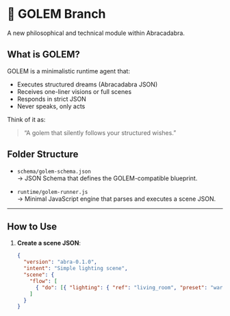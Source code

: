 # 🧱 GOLEM Branch

A new philosophical and technical module within Abracadabra.

## What is GOLEM?

GOLEM is a minimalistic runtime agent that:
- Executes structured dreams (Abracadabra JSON)
- Receives one-liner visions or full scenes
- Responds in strict JSON
- Never speaks, only acts

Think of it as:
> “A golem that silently follows your structured wishes.”

## Folder Structure

- `schema/golem-schema.json`  
  → JSON Schema that defines the GOLEM-compatible blueprint.

- `runtime/golem-runner.js`  
  → Minimal JavaScript engine that parses and executes a scene JSON.

---

## How to Use

1. **Create a scene JSON**:
   ```json
   {
     "version": "abra-0.1.0",
     "intent": "Simple lighting scene",
     "scene": {
       "flow": [
         { "do": [{ "lighting": { "ref": "living_room", "preset": "warm" } }] }
       ]
     }
   }
